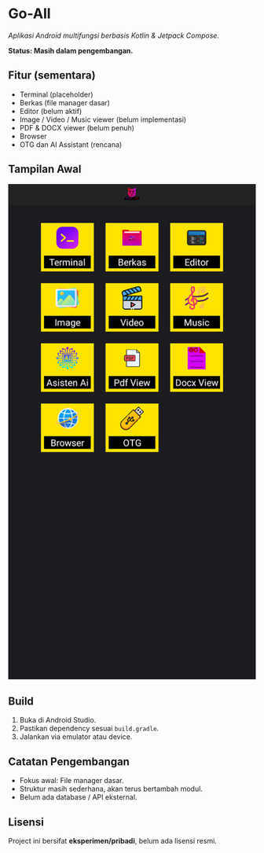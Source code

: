 # Go-All

_Aplikasi Android multifungsi berbasis Kotlin & Jetpack Compose._

**Status: Masih dalam pengembangan.**

## Fitur (sementara)

- Terminal (placeholder)
- Berkas (file manager dasar)
- Editor (belum aktif)
- Image / Video / Music viewer (belum implementasi)
- PDF & DOCX viewer (belum penuh)
- Browser
- OTG dan AI Assistant (rencana)

## Tampilan Awal

![Tampilan Awal](assets/tampilan.png)

## Build

1. Buka di Android Studio.
2. Pastikan dependency sesuai `build.gradle`.
3. Jalankan via emulator atau device.

## Catatan Pengembangan

- Fokus awal: File manager dasar.
- Struktur masih sederhana, akan terus bertambah modul.
- Belum ada database / API eksternal.

## Lisensi

Project ini bersifat **eksperimen/pribadi**, belum ada lisensi resmi.
